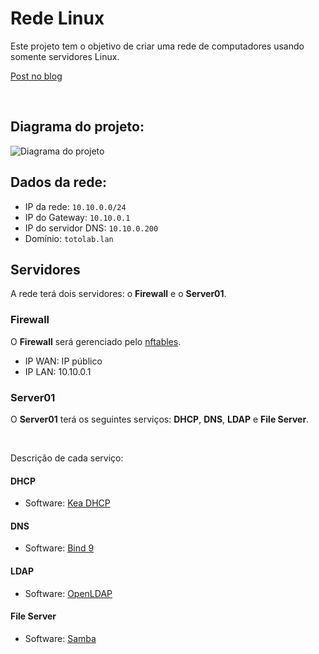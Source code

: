 # Rede Linux


Este projeto tem o objetivo de criar uma rede de computadores usando somente servidores Linux.

[Post no blog](https://blog.ferpdias.com.br/projetos/rede_linux/)

<br />

## Diagrama do projeto:

![Diagrama do projeto](/img/diag_rede_linux.png)


## Dados da rede:

- IP da rede: `10.10.0.0/24`
- IP do Gateway: `10.10.0.1`
- IP do servidor DNS: `10.10.0.200`
- Domínio: `totolab.lan`


## Servidores 

A rede terá dois servidores: o **Firewall** e o **Server01**. 


### Firewall

O **Firewall** será gerenciado pelo [nftables](https://wiki.nftables.org/).
- IP WAN: IP público
- IP LAN: 10.10.0.1


### Server01

O **Server01** terá os seguintes serviços: **DHCP**, **DNS**, **LDAP** e **File Server**.

<br />

Descrição de cada serviço:


#### DHCP

- Software: [Kea DHCP](https://www.isc.org/kea/)


#### DNS

- Software: [Bind 9](https://www.isc.org/bind/)


#### LDAP

- Software: [OpenLDAP](https://openldap.org/software/download/)


#### File Server

- Software: [Samba](https://www.samba.org/)


